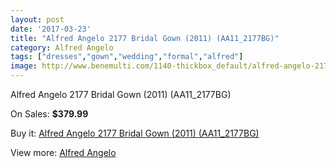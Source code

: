 ```yaml
---
layout: post
date: '2017-03-23'
title: "Alfred Angelo 2177 Bridal Gown (2011) (AA11_2177BG)"
category: Alfred Angelo
tags: ["dresses","gown","wedding","formal","alfred"]
image: http://www.benemulti.com/1140-thickbox_default/alfred-angelo-2177-bridal-gown-2011-aa112177bg.jpg
---
```

Alfred Angelo 2177 Bridal Gown (2011) (AA11_2177BG)

On Sales: **$379.99**
<a href="https://www.benemulti.com/en/alfred-angelo/427-alfred-angelo-2177-bridal-gown-2011-aa112177bg.html"><amp-img layout="responsive" width="600" height="600" src="//www.benemulti.com/1140-thickbox_default/alfred-angelo-2177-bridal-gown-2011-aa112177bg.jpg" alt="Alfred Angelo 2177 Bridal Gown (2011) (AA11_2177BG) 0" /></a>
<a href="https://www.benemulti.com/en/alfred-angelo/427-alfred-angelo-2177-bridal-gown-2011-aa112177bg.html"><amp-img layout="responsive" width="600" height="600" src="//www.benemulti.com/1144-thickbox_default/alfred-angelo-2177-bridal-gown-2011-aa112177bg.jpg" alt="Alfred Angelo 2177 Bridal Gown (2011) (AA11_2177BG) 1" /></a>
<a href="https://www.benemulti.com/en/alfred-angelo/427-alfred-angelo-2177-bridal-gown-2011-aa112177bg.html"><amp-img layout="responsive" width="600" height="600" src="//www.benemulti.com/1143-thickbox_default/alfred-angelo-2177-bridal-gown-2011-aa112177bg.jpg" alt="Alfred Angelo 2177 Bridal Gown (2011) (AA11_2177BG) 2" /></a>
<a href="https://www.benemulti.com/en/alfred-angelo/427-alfred-angelo-2177-bridal-gown-2011-aa112177bg.html"><amp-img layout="responsive" width="600" height="600" src="//www.benemulti.com/1142-thickbox_default/alfred-angelo-2177-bridal-gown-2011-aa112177bg.jpg" alt="Alfred Angelo 2177 Bridal Gown (2011) (AA11_2177BG) 3" /></a>
<a href="https://www.benemulti.com/en/alfred-angelo/427-alfred-angelo-2177-bridal-gown-2011-aa112177bg.html"><amp-img layout="responsive" width="600" height="600" src="//www.benemulti.com/1141-thickbox_default/alfred-angelo-2177-bridal-gown-2011-aa112177bg.jpg" alt="Alfred Angelo 2177 Bridal Gown (2011) (AA11_2177BG) 4" /></a>

Buy it: [Alfred Angelo 2177 Bridal Gown (2011) (AA11_2177BG)](https://www.benemulti.com/en/alfred-angelo/427-alfred-angelo-2177-bridal-gown-2011-aa112177bg.html "Alfred Angelo 2177 Bridal Gown (2011) (AA11_2177BG)")

View more: [Alfred Angelo](https://www.benemulti.com/en/4-alfred-angelo "Alfred Angelo")